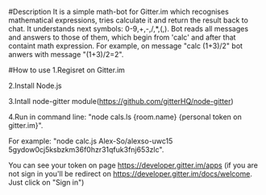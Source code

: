 #Description
It is a simple math-bot for Gitter.im which recognises mathematical expressions, tries calculate it and return the result back to chat. It understands next symbols: 0-9,+,-,/,*,(,).
Bot reads all messages and answers to those of them, which begin from 'calc' and after that containt math expression.
For example, on message "calc (1+3)/2" bot anwers with message "(1+3)/2=2".

#How to use
1.Regisret on Gitter.im

2.Install Node.js

3.Intall node-gitter module(https://github.com/gitterHQ/node-gitter)

4.Run in command line: "node cals.ls {room.name} {personal token on gitter.im}".

  For example: "node calc.js Alex-So/alexso-uwc15 5gydow0cj5ksbzkm36f0hzr31qfuk3fnj653zlc".

You can see your token on page https://developer.gitter.im/apps (if you are not sign in you'll be redirect on 			https://developer.gitter.im/docs/welcome. Just click on "Sign in")

